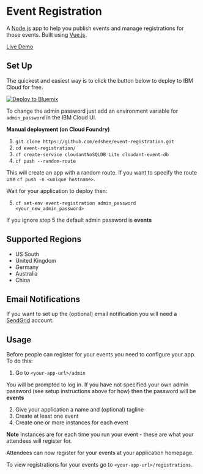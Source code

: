 # Event Registration

A [Node.js](https://nodejs.org/en/) app to help you publish events and manage registrations for those events. Built using [Vue.js](https://vuejs.org/).

[Live Demo](https://event-registration-uncleansable-bloke.eu-gb.mybluemix.net/)

## Set Up

The quickest and easiest way is to click the button below to deploy to IBM Cloud for free.

[![Deploy to Bluemix](https://bluemix.net/deploy/button.png)](https://bluemix.net/deploy?repository=https://github.com/edshee/event-registration.git&branch=master)

To change the admin password just add an environment variable for `admin_password` in the IBM Cloud UI.

**Manual deployment (on Cloud Foundry)**

1. `git clone https://github.com/edshee/event-registration.git`
2. `cd event-registration/`
3. `cf create-service cloudantNoSQLDB Lite cloudant-event-db`
4. `cf push --random-route`

This will create an app with a random route. If you want to specify the route use `cf push -n <unique hostname>`.

Wait for your application to deploy then:

5. `cf set-env event-registration admin_password <your_new_admin_password>`

If you ignore step 5 the default admin password is **events**

## Supported Regions

- US South
- United Kingdom
- Germany
- Australia
- China

## Email Notifications

If you want to set up the (optional) email notification you will need a [SendGrid](https://sendgrid.com/) account.

## Usage

Before people can register for your events you need to configure your app. To do this:
1. Go to `<your-app-url>/admin`

You will be prompted to log in. If you have not specified your own admin password (see setup instructions above for how) then the password will be **events**

2. Give your application a name and (optional) tagline
3. Create at least one event
4. Create one or more instances for each event

**Note** Instances are for each time you run your event - these are what your attendees will register for.

Attendees can now register for your events at your application homepage.

To view registrations for your events go to `<your-app-url>/registrations`.

